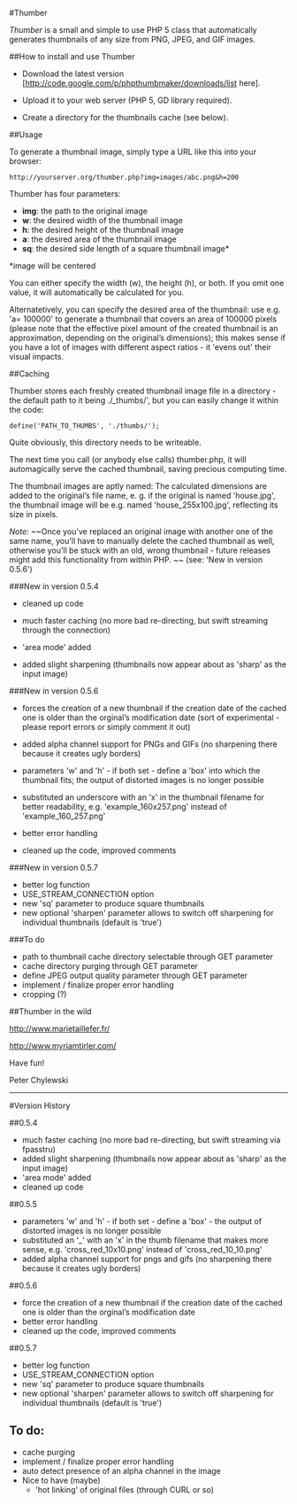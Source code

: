 #Thumber

*Thumber* is a small and simple to use PHP 5 class that automatically generates thumbnails of any size from PNG, JPEG, and GIF images.


##How to install and use Thumber

- Download the latest version [http://code.google.com/p/phpthumbmaker/downloads/list here].

- Upload it to your web server (PHP 5, GD library required).

- Create a directory for the thumbnails cache (see below).

##Usage

To generate a thumbnail image, simply type a URL like this into your browser:

`http://yourserver.org/thumber.php?img=images/abc.png&h=200`

Thumber has four parameters:

- **img**: the path to the original image
- **w**: the desired width of the thumbnail image
- **h**: the desired height of the thumbnail image
- **a**: the desired area of the thumbnail image
- **sq**: the desired side length of a square thumbnail image*
 
*image will be centered

You can either specify the width (w), the height (h), or both. If you omit one value, it will automatically be calculated for you.

Alternatetively, you can specify the desired area of the thumbnail: use e.g. 'a= 100000' to generate a thumbnail that covers an area of 100000 pixels (please note that the effective pixel amount of the created thumbnail is an approximation, depending on the original’s dimensions); this makes sense if you have a lot of images with different aspect ratios - it 'evens out' their visual impacts.


##Caching

Thumber stores each freshly created thumbnail image file in a directory - the default path to it being ./_thumbs/', but you can easily change it within the code:

`define('PATH_TO_THUMBS', './thumbs/');`

Quite obviously, this directory needs to be writeable.

The next time you call (or anybody else calls) thumber.php, it will automagically serve the cached thumbnail, saving precious computing time.

The thumbnail images are aptly named: The calculated dimensions are added to the original’s file name, e. g. if the original is named 'house.jpg', the thumbnail image will be e.g. named 'house_255x100.jpg', reflecting its size in pixels.

*Note:* ~~Once you've replaced an original image with another one of the same name, you'll have to manually delete the cached thumbnail as well, otherwise you'll be stuck with an old, wrong thumbnail - future releases might add this functionality from within PHP. ~~  (see: 'New in version 0.5.6')

###New in version 0.5.4

- cleaned up code

- much faster caching (no more bad re-directing, but swift streaming through the connection)

- 'area mode' added

- added slight sharpening (thumbnails now appear about as 'sharp' as the input image)

###New in version 0.5.6

- forces the creation of a new thumbnail if the creation date of the cached one is older than the orginal’s modification date (sort of experimental - please report errors or simply comment it out)

- added alpha channel support for PNGs and GIFs (no sharpening there because it creates ugly borders)

- parameters 'w' and 'h' - if both set - define a 'box' into which the thumbnail fits; the output of distorted images is no longer possible

- substituted an underscore with an 'x' in the thumbnail filename for better readability, e.g. 'example_160x257.png' instead of 'example_160_257.png'

- better error handling

- cleaned up the code, improved comments

###New in version 0.5.7
- better log function
- USE_STREAM_CONNECTION option
- new 'sq' parameter to produce square thumbnails
- new optional 'sharpen' parameter allows to switch off sharpening for individual thumbnails (default is 'true')


###To do

- path to thumbnail cache directory selectable through  GET parameter
- cache directory purging through GET parameter
- define JPEG output quality parameter through GET parameter
- implement / finalize proper error handling
- cropping (?)

##Thumber in the wild

http://www.marietaillefer.fr/

http://www.myriamtirler.com/

Have fun!

Peter Chylewski

----

#Version History

##0.5.4 
- much faster caching (no more bad re-directing, but swift streaming via fpasstru)
- added slight sharpening (thumbnails now appear about as 'sharp' as the input image)
- 'area mode' added
- cleaned up code

##0.5.5 
- parameters 'w' and 'h' - if both set - define a 'box' - the output of distorted images is no longer possible
- substituted an '_' with an 'x' in the thumb filename that makes more sense, e.g. 'cross_red_10x10.png' instead of 'cross_red_10_10.png'
- added alpha channel support for pngs and gifs (no sharpening there because it creates ugly borders)

##0.5.6
- force the creation of a new thumbnail if the creation date of the cached one is older than the orginal’s modification date
- better error handling
- cleaned up the code, improved comments

##0.5.7
- better log function
- USE_STREAM_CONNECTION option
- new 'sq' parameter to produce square thumbnails
- new optional 'sharpen' parameter allows to switch off sharpening for individual thumbnails (default is 'true')

## To do:
- cache purging
- implement / finalize proper error handling
- auto detect presence of an alpha channel in the image
- Nice to have (maybe)
	- 'hot linking' of original files (through CURL or so)